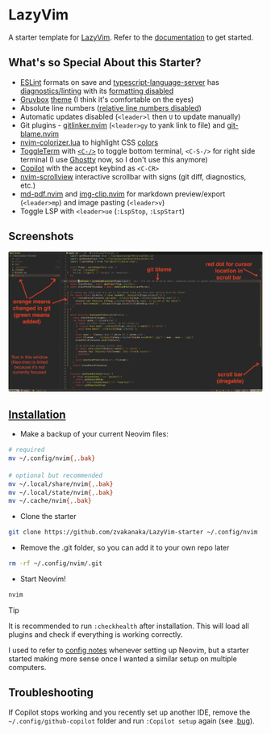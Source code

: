 # LazyVim

A starter template for [LazyVim](https://github.com/LazyVim/LazyVim).
Refer to the [documentation](https://lazyvim.github.io/installation) to get started.

## What's so Special About this Starter?

- [ESLint](https://www.lazyvim.org/extras/linting/eslint) formats on save and [typescript-language-server](https://github.com/typescript-language-server/typescript-language-server) has [diagnostics/linting](./lua/config/lazy.lua#L14) with its [formatting disabled](./lua/plugins/lspconfig.lua)
- [Gruvbox](https://github.com/morhetz/gruvbox) [theme](./lua/plugins/colorscheme.lua) (I think it's comfortable on the eyes)
- Absolute line numbers ([relative line numbers disabled](./init.lua#L11))
- Automatic updates disabled (`<leader>l` then `U` to update manually)
- Git plugins - [gitlinker.nvim](https://github.com/ruifm/gitlinker.nvim) (`<leader>gy` to yank link to file) and [git-blame.nvim](https://github.com/f-person/git-blame.nvim)
- [nvim-colorizer.lua](https://github.com/norcalli/nvim-colorizer.lua) to highlight CSS [colors](https://developer.mozilla.org/en-US/docs/Web/CSS/named-color)
- [ToggleTerm](https://github.com/akinsho/toggleterm.nvim) with [`<C-/>`](./lua/plugins/toggleterm.lua) to toggle bottom terminal, `<C-S-/>` for right side terminal (I use [Ghostty](https://zvakanaka.github.io/#../mere-blog/posts/code/ghostty.md) now, so I don't use this anymore)
- [Copilot](https://github.com/github/copilot.vim) with the accept keybind as `<C-CR>`
- [nvim-scrollview](https://github.com/dstein64/nvim-scrollview) interactive scrollbar with signs (git diff, diagnostics, etc.)
- [md-pdf.nvim](https://github.com/arminveres/md-pdf.nvim) and [img-clip.nvim](https://github.com/HakonHarnes/img-clip.nvim) for markdown preview/export (`<leader>mp`) and image pasting (`<leader>v`)
- Toggle LSP with `<leader>ue` (`:LspStop`, `:LspStart`)

## Screenshots

![overview](./README-img/overview.png)

## [Installation](https://www.lazyvim.org/installation)

- Make a backup of your current Neovim files:

```sh
# required
mv ~/.config/nvim{,.bak}

# optional but recommended
mv ~/.local/share/nvim{,.bak}
mv ~/.local/state/nvim{,.bak}
mv ~/.cache/nvim{,.bak}
```

- Clone the starter

```sh
git clone https://github.com/zvakanaka/LazyVim-starter ~/.config/nvim
```

- Remove the .git folder, so you can add it to your own repo later

```sh
rm -rf ~/.config/nvim/.git
```

- Start Neovim!

```sh
nvim
```

> [!TIP]
> It is recommended to run `:checkhealth` after installation.
> This will load all plugins and check if everything is working correctly.

I used to refer to [config notes](https://zvakanaka.github.io/#../mere-blog/posts/code/LazyVim.md) whenever setting up Neovim, but a starter started making more sense once I wanted a similar setup on multiple computers.

## Troubleshooting

If Copilot stops working and you recently set up another IDE, remove the `~/.config/github-copilot` folder and run `:Copilot setup` again (see .[bug](https://github.com/orgs/community/discussions/152171#discussioncomment-12324088)).
